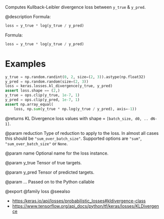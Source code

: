 Computes Kullback-Leibler divergence loss between `y_true` & `y_pred`.

@description
Formula:

```python
loss = y_true * log(y_true / y_pred)
```

Formula:

```python
loss = y_true * log(y_true / y_pred)
```

# Examples
```python
y_true = np.random.randint(0, 2, size=(2, 3)).astype(np.float32)
y_pred = np.random.random(size=(2, 3))
loss = keras.losses.kl_divergence(y_true, y_pred)
assert loss.shape == (2,)
y_true = ops.clip(y_true, 1e-7, 1)
y_pred = ops.clip(y_pred, 1e-7, 1)
assert np.array_equal(
    loss, np.sum(y_true * np.log(y_true / y_pred), axis=-1))
```

@returns
KL Divergence loss values with shape = `[batch_size, d0, .. dN-1]`.

@param reduction
Type of reduction to apply to the loss. In almost all cases
this should be `"sum_over_batch_size"`.
Supported options are `"sum"`, `"sum_over_batch_size"` or `None`.

@param name
Optional name for the loss instance.

@param y_true
Tensor of true targets.

@param y_pred
Tensor of predicted targets.

@param ...
Passed on to the Python callable

@export
@family loss
@seealso
+ <https:/keras.io/api/losses/probabilistic_losses#kldivergence-class>
+ <https://www.tensorflow.org/api_docs/python/tf/keras/losses/KLDivergence>
